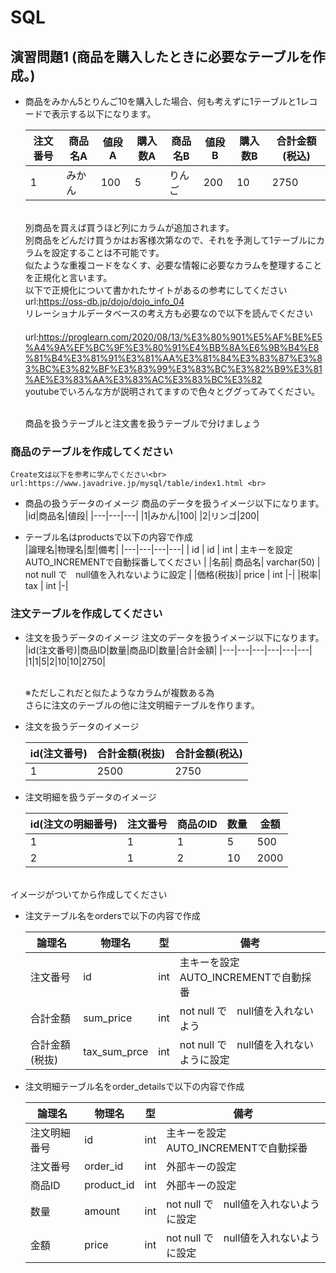 # SQL
## 演習問題1 (商品を購入したときに必要なテーブルを作成。)
- 商品をみかん5とりんご10を購入した場合、何も考えずに1テーブルと1レコードで表示する以下になります。


    |注文番号|商品名A|値段A|購入数A|商品名B|値段B|購入数B|合計金額(税込)|
    |---|---|---|---|---|---|---|---|
    |1| みかん|100|5|りんご|200|10|2750|

    </br>別商品を買えば買うほど列にカラムが追加されます。
    </br>別商品をどんだけ買うかはお客様次第なので、それを予測して1テーブルにカラムを設定することは不可能です。
    </br>似たような重複コードをなくす、必要な情報に必要なカラムを整理することを正規化と言います。
    <br>以下で正規化について書かれたサイトがあるの参考にしてください
 　 </br>url:https://oss-db.jp/dojo/dojo_info_04
    </br>リレーショナルデータベースの考え方も必要なので以下を読んでください    　　　　</br>url:https://proglearn.com/2020/08/13/%E3%80%901%E5%AF%BE%E5%A4%9A%EF%BC%9F%E3%80%91%E4%BB%8A%E6%9B%B4%E8%81%B4%E3%81%91%E3%81%AA%E3%81%84%E3%83%87%E3%83%BC%E3%82%BF%E3%83%99%E3%83%BC%E3%82%B9%E3%81%AE%E3%83%AA%E3%83%AC%E3%83%BC%E3%82
    </br>youtubeでいろんな方が説明されてますので色々とググってみてください。

    </br>商品を扱うテーブルと注文書を扱うテーブルで分けましょう

### 商品のテーブルを作成してください<br>
    Create文は以下を参考に学んでください<br>
    url:https://www.javadrive.jp/mysql/table/index1.html <br>
    
- 商品の扱うデータのイメージ
  商品のデータを扱うイメージ以下になります。
    |id|商品名|値段|
    |---|---|---|
    |1|みかん|100|
    |2|リンゴ|200|


- テーブル名はproductsで以下の内容で作成 <br>
    |論理名|物理名|型|備考|
    |---|---|---|---|
    | id |  id  |  int | 主キーを設定<br>AUTO_INCREMENTで自動採番してください |
    |名前| 商品名|  varchar(50)  | not null で　null値を入れないように設定 |
    |価格(税抜)| price | int |-|
    |税率| tax | int |-|
    
    
### 注文テーブルを作成してください<br>
- 注文を扱うデータのイメージ
  注文のデータを扱うイメージ以下になります。
    |id(注文番号)|商品ID|数量|商品ID|数量|合計金額|
    |---|---|---|---|---|---|
    |1|1|5|2|10|10|2750|
    
    </br>※ただしこれだと似たようなカラムが複数ある為
　　</br>さらに注文のテーブルの他に注文明細テーブルを作ります。

- 注文を扱うデータのイメージ

    |id(注文番号)|合計金額(税抜)|合計金額(税込)
    |---|---|---|
    |1|2500|2750|

- 注文明細を扱うデータのイメージ

    |id(注文の明細番号)|注文番号|商品のID|数量|金額|
    |---|---|---|---|---|
    |1|1|1|5|500|
    |2|1|2|10|2000|

<br>イメージがついてから作成してください

- 注文テーブル名をordersで以下の内容で作成<br>

    |論理名|物理名|型|備考|
    |---|---|---|---|
    | 注文番号 |  id  |  int | 主キーを設定<br>AUTO_INCREMENTで自動採番 |
    |合計金額| sum_price|  int  | not null で　null値を入れないよう |
    |合計金額(税抜)| tax_sum_prce | int | not null で　null値を入れないように設定|

- 注文明細テーブル名をorder_detailsで以下の内容で作成<br>

    |論理名|物理名|型|備考|
    |---|---|---|---|
    |注文明細番号|  id  |  int | 主キーを設定<br>AUTO_INCREMENTで自動採番|
    |注文番号|order_id | int | 外部キーの設定|
    |商品ID|product_id | int | 外部キーの設定|
    |数量|amount | int | not null で　null値を入れないように設定 |
    |金額|price | int | not null で　null値を入れないように設定 |

